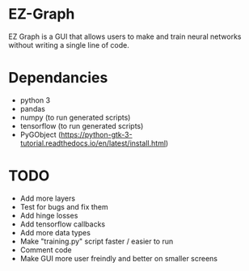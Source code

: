 # EZ-Graph
EZ Graph is a GUI that allows users to make and train neural networks without writing a single line of code. 

# Dependancies
* python 3
* pandas
* numpy (to run generated scripts)
* tensorflow (to run generated scripts)
* PyGObject (https://python-gtk-3-tutorial.readthedocs.io/en/latest/install.html)

# TODO
* Add more layers
* Test for bugs and fix them
* Add hinge losses
* Add tensorflow callbacks
* Add more data types
* Make "training.py" script faster / easier to run
* Comment code
* Make GUI more user freindly and better on smaller screens
